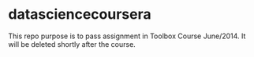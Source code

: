datasciencecoursera
===================
This repo purpose is to pass assignment in Toolbox Course June/2014. It will be deleted shortly after the course.
